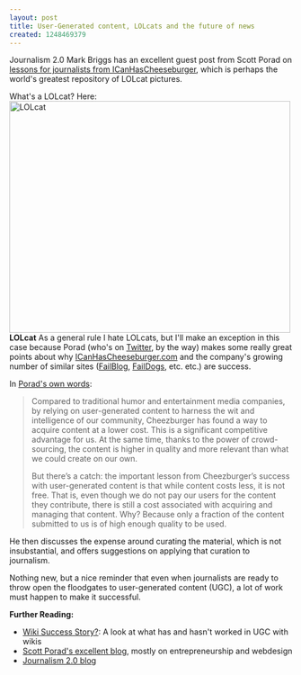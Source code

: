```yaml
---
layout: post
title: User-Generated content, LOLcats and the future of news
created: 1248469379
---
```

Journalism 2.0 Mark Briggs has an excellent guest post from Scott Porad on <a href="http://www.journalism20.com/blog/2009/07/23/what-can-journalism-learn-from-i-can-has-cheezburger/" target="_blank">lessons for journalists from ICanHasCheeseburger</a>, which is perhaps the world's greatest repository of LOLcat pictures.

What's a LOLcat? Here:
<span class="inline inline-center"><a href="http://icanhascheezburger.com/2009/03/09/funny-pictures-dating-lolcat-confirmed/"><img src="http://morisy.com/files/images/funny-pictures-these-kittens-may-have-firefox-as-a-mother.jpg" alt="LOLcat" title="LOLcat"  class="image image-_original " width="500" height="412" /></a><span class="caption"><strong>LOLcat</strong></span></span>
As a general rule I hate LOLcats, but I'll make an exception in this case because Porad (who's on <a href="http://twitter.com/scottporad" target="_blank">Twitter</a>, by the way) makes some really great points about why <a href="http://icanhascheezburger.com/" target="_blank">ICanHasCheeseburger.com</a> and the company's growing number of similar sites (<a href="http://failblog.org/" target="_blank">FailBlog</a>, <a href="http://faildogs.com/">FailDogs</a>, etc. etc.) are success. 

In <a href="http://www.journalism20.com/blog/2009/07/22/the-catch-with-user-generated-content/" target="_blank">Porad's own words</a>:
<blockquote>
Compared to traditional humor and entertainment media companies, by relying on user-generated content to harness the wit and intelligence of our community, Cheezburger has found a way to acquire content at a lower cost. This is a significant competitive advantage for us. At the same time, thanks to the power of crowd-sourcing, the content is higher in quality and more relevant than what we could create on our own.

But there’s a catch: the important lesson from Cheezburger’s success with user-generated content is that while content costs less, it is not free. That is, even though we do not pay our users for the content they contribute, there is still a cost associated with acquiring and managing that content. Why? Because only a fraction of the content submitted to us is of high enough quality to be used.</blockquote>
He then discusses the expense around curating the material, which is not insubstantial, and offers suggestions on applying that curation to journalism.

Nothing new, but a nice reminder that even when journalists are ready to throw open the floodgates to user-generated content (UGC), a lot of work must happen to make it successful.

<b>Further Reading:</b>
<ul><li><a href="http://morisy.com/wiki_success_story/tags/blogging">Wiki Success Story?</a>: A look at what has and hasn't worked in UGC with wikis</li>
<li><a href="http://scottporad.com/">Scott Porad's excellent blog</a>, mostly on entrepreneurship and webdesign</li> 
<li><a href="http://www.journalism20.com/blog/">Journalism 2.0 blog</a></li></ul>
